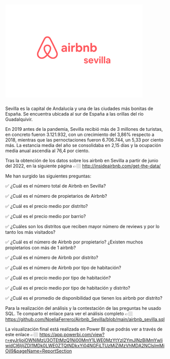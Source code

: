 # ![Image text]( https://github.com/noelianav91/Airbnb_Sevilla/blob/main/Copia%20de%20Channel%20Name.png)

Sevilla es la capital de Andalucía y una de las ciudades más bonitas de España. Se encuentra ubicada al sur de España a las orillas del río Guadalquivir.

En 2019 antes de la pandemia, Sevilla recibió más de 3 millones de turistas, en concreto fueron 3.121.932, con un crecimiento del 3,86% respecto a 2018, mientras que las pernoctaciones fueron 6.706.744, un 5,33 por ciento más. La estancia media del año se consolidaba en 2,15 días y la ocupación media anual ascendía al 76,4 por ciento.

Tras la obtención de los datos sobre los airbnb en Sevilla a partir de junio del 2022, en la siguiente página 👉🏼 http://insideairbnb.com/get-the-data/

Me han surgido las siguientes preguntas:

✅ ¿Cuál es el número total de Airbnb en Sevilla?

✅ ¿Cuál es el número de propietarios de Airbnb?

✅ ¿Cuál es el precio medio por distrito?

✅ ¿Cuál es el precio medio por barrio?

✅ ¿Cuáles son los distritos que reciben mayor número de reviews y por lo tanto los más visitados?

✅ ¿Cuál es el número de Airbnb por propietario? ¿Existen muchos propietarios con más de 1 airbnb? 

✅ ¿Cuál es el número de Airbnb por distrito?

✅ ¿Cuál es el número de Airbnb por tipo de habitación?

✅ ¿Cuál es el precio medio por tipo de habitación?

✅ ¿Cuál es el precio medio por tipo de habitación y distrito?

✅ ¿Cuál es el promedio de disponibilidad que tienen los airbnb por distrito?

Para la realización del análisis y la contestación de las preguntas he usado SQL. Te comparto el enlace para ver el análisis completo 👉🏼https://github.com/NoeliaFerrero/Airbnb_Sevilla/blob/main/airbnb_sevilla.sql

La visualización final está realizada en Power BI que podrás ver a través de este enlace 👉🏼 https://app.powerbi.com/view?r=eyJrIjoiOWNiMzU3OTEtMzQ1Ni00MmY1LWE0MzYtYzI2YmJlNzBiMmYwIiwidCI6IjljZDI1MDk0LWE0ZTQtNDkxYi04NGFiLTUzMjZiMzVhMDA2NCIsImMiOjl9&pageName=ReportSection




